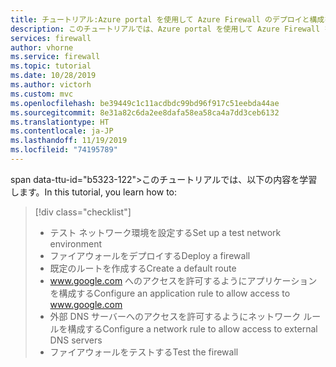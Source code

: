 ```yaml
---
title: チュートリアル:Azure portal を使用して Azure Firewall のデプロイと構成を行う
description: このチュートリアルでは、Azure portal を使用して Azure Firewall をデプロイおよび構成する方法を学習します。
services: firewall
author: vhorne
ms.service: firewall
ms.topic: tutorial
ms.date: 10/28/2019
ms.author: victorh
ms.custom: mvc
ms.openlocfilehash: be39449c1c11acdbdc99bd96f917c51eebda44ae
ms.sourcegitcommit: 8e31a82c6da2ee8dafa58ea58ca4a7dd3ceb6132
ms.translationtype: HT
ms.contentlocale: ja-JP
ms.lasthandoff: 11/19/2019
ms.locfileid: "74195789"
---
```

span data-ttu-id="b5323-122">このチュートリアルでは、以下の内容を学習します。</span><span class="sxs-lookup"><span data-stu-id="b5323-122">In this tutorial, you learn how to:</span></span>

> [!div class="checklist"]
> * <span data-ttu-id="b5323-123">テスト ネットワーク環境を設定する</span><span class="sxs-lookup"><span data-stu-id="b5323-123">Set up a test network environment</span></span>
> * <span data-ttu-id="b5323-124">ファイアウォールをデプロイする</span><span class="sxs-lookup"><span data-stu-id="b5323-124">Deploy a firewall</span></span>
> * <span data-ttu-id="b5323-125">既定のルートを作成する</span><span class="sxs-lookup"><span data-stu-id="b5323-125">Create a default route</span></span>
> * <span data-ttu-id="b5323-126"> www.google.com へのアクセスを許可するようにアプリケーションを構成する</span><span class="sxs-lookup"><span data-stu-id="b5323-126">Configure an application rule to allow access to www.google.com</span></span>
> * <span data-ttu-id="b5323-127">外部 DNS サーバーへのアクセスを許可するようにネットワーク ルールを構成する</span><span class="sxs-lookup"><span data-stu-id="b5323-127">Configure a network rule to allow access to external DNS servers</span></span>
> * <span data-ttu-id="b5323-128">ファイアウォールをテストする</span><span class="sxs-lookup"><span data-stu-id="b5323-128">Test the firewall</span></span>
